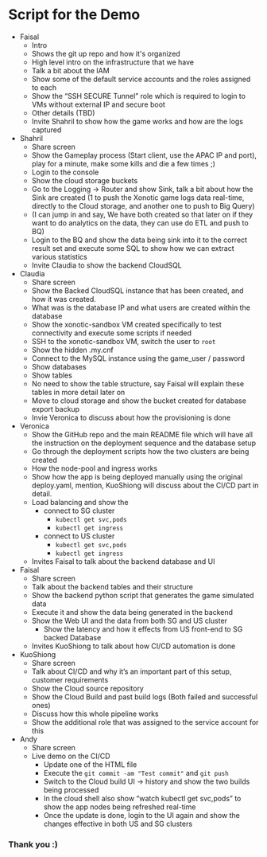 # Script for the Demo

- Faisal
  - Intro
  - Shows the git up repo and how it's organized
  - High level intro on the infrastructure that we have
  - Talk a bit about the IAM
  - Show some of the default service accounts and the roles assigned to each
  - Show the “SSH SECURE Tunnel” role which is required to login to VMs without external IP and secure boot
  - Other details (TBD)
  - Invite Shahril to show how the game works and how are the logs captured 
- Shahril
  - Share screen
  - Show the Gameplay process (Start client, use the APAC IP and port), play for a minute, make some kills and die a few times ;)
  - Login to the console
  - Show the cloud storage buckets
  - Go to the Logging -> Router and show Sink, talk a bit about how the Sink are created (1 to push the Xonotic game logs data real-time, directly to the Cloud storage, and another one to push to Big Query)
  - (I can jump in and say, We have both created so that later on if they want to do analytics on the data, they can use do ETL and push to BQ)
  - Login to the BQ and show the data being sink into it to the correct result set and execute some SQL to show how we can extract various statistics
  - Invite Claudia to show the backend CloudSQL
- Claudia
  - Share screen
  - Show the Backed CloudSQL instance that has been created, and how it was created.
  - What was is the database IP and what users are created within the database
  - Show the xonotic-sandbox VM created specifically to test connectivity and execute some scripts if needed
  - SSH to the xonotic-sandbox VM, switch the user to `root`
  - Show the hidden .my.cnf
  - Connect to the MySQL instance using the game_user / password 
  - Show databases
  - Show tables
  - No need to show the table structure, say Faisal will explain these tables in more detail later on
  - Move to cloud storage and show the bucket created for database export backup
  - Invie Veronica to discuss about how the provisioning is done
- Veronica
  - Show the GitHub repo and the main README file which will have all the instruction on the deployment sequence and the database setup
  - Go through the deployment scripts how the two clusters are being created
  - How the node-pool and ingress works
  - Show how the app is being deployed manually using the original deploy.yaml, mention, KuoShiong will discuss about the CI/CD part in detail.
  - Load balancing and show the 
    - connect to SG cluster
      - `kubectl get svc,pods`
      - `kubectl get ingress`
    - connect to US cluster
        - `kubectl get svc,pods`
        - `kubectl get ingress`
  - Invites Faisal to talk about the backend database and UI
- Faisal
  - Share screen
  - Talk about the backend tables and their structure
  - Show the backend python script that generates the game simulated data
  - Execute it and show the data being generated in the backend
  - Show the Web UI and the data from both SG and US cluster
    - Show the latency and how it effects from US front-end to SG backed Database
  - Invites KuoShiong to talk about how CI/CD automation is done 
- KuoShiong
  - Share screen
  - Talk about CI/CD and why it’s an important part of this setup, customer requirements
  - Show the Cloud source repository
  - Show the Cloud Build and past build logs (Both failed and successful ones) 
  - Discuss how this whole pipeline works
  - Show the additional role that was assigned to the service account for this
- Andy
  - Share screen
  - Live demo on the CI/CD
    - Update one of the HTML file
    - Execute the `git commit -am "Test commit"` and `git push`
    - Switch to the Cloud build UI -> history and show the two builds being processed
    - In the cloud shell also show “watch kubectl get svc,pods” to show the app nodes being refreshed real-time
    - Once the update is done, login to the UI again and show the changes effective in both US and SG clusters

### Thank you :)